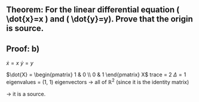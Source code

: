 ## Theorem: For the linear differential equation \( \dot{x}=x \) and \( \dot{y}=y). Prove that the origin is source.


## Proof: b) 

$\dot{x} = x$
$\dot{y} = y$

$\dot{X} = \begin{pmatrix} 1 & 0 \\ 0 & 1 \end{pmatrix} X$ 
trace = 2 $\Delta = 1$
eigenvalues = (1, 1)
eigenvectors $\rightarrow$ all of $\mathbb{R}^2$
(since it is the identity matrix)

$\rightarrow$ it is a source. 

